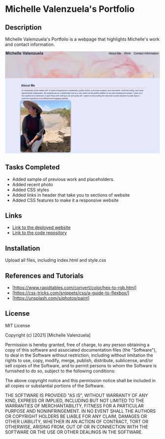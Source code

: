 # Michelle Valenzuela's Portfolio

## Description
Michelle Valemzuela's Portfolio is a webpage that highlights Michelle's work and contact information.

![screenshot of Portfolio website](/Develop/Assets/images/Screenshot_portfolio.png)


## Tasks Completed
* Added sample of previous work and placeholders.
* Added recent photo
* Added CSS styles
* Added links in header that take you to sections of website
* Added CSS features to make it a responsive website

## Links
* [Link to the deployed website](https://michvalenz.github.io/Portfolio2-/)
* [Link to the code repository](https://github.com/MichValenz/Portfolio2-)

## Installation
Upload all files, including index.html and style.css

## References and Tutorials
- [https://www.rapidtables.com/convert/color/hex-to-rgb.html]
- [https://css-tricks.com/snippets/css/a-guide-to-flexbox/]
- [https://unsplash.com/s/photos/paint]

## License
MIT License

Copyright (c) [2021] [Michelle Valenzuela]

Permission is hereby granted, free of charge, to any person obtaining a copy
of this software and associated documentation files (the "Software"), to deal
in the Software without restriction, including without limitation the rights
to use, copy, modify, merge, publish, distribute, sublicense, and/or sell
copies of the Software, and to permit persons to whom the Software is
furnished to do so, subject to the following conditions:

The above copyright notice and this permission notice shall be included in all
copies or substantial portions of the Software.

THE SOFTWARE IS PROVIDED "AS IS", WITHOUT WARRANTY OF ANY KIND, EXPRESS OR
IMPLIED, INCLUDING BUT NOT LIMITED TO THE WARRANTIES OF MERCHANTABILITY,
FITNESS FOR A PARTICULAR PURPOSE AND NONINFRINGEMENT. IN NO EVENT SHALL THE
AUTHORS OR COPYRIGHT HOLDERS BE LIABLE FOR ANY CLAIM, DAMAGES OR OTHER
LIABILITY, WHETHER IN AN ACTION OF CONTRACT, TORT OR OTHERWISE, ARISING FROM,
OUT OF OR IN CONNECTION WITH THE SOFTWARE OR THE USE OR OTHER DEALINGS IN THE
SOFTWARE.